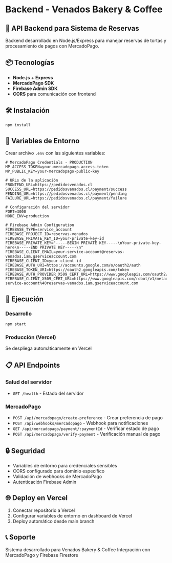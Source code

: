# Backend - Venados Bakery & Coffee

## 🚀 API Backend para Sistema de Reservas

Backend desarrollado en Node.js/Express para manejar reservas de tortas y procesamiento de pagos con MercadoPago.

## 📦 Tecnologías

- **Node.js** + **Express**
- **MercadoPago SDK**
- **Firebase Admin SDK**
- **CORS** para comunicación con frontend

## 🛠️ Instalación

```bash
npm install
```

## 🔧 Variables de Entorno

Crear archivo `.env` con las siguientes variables:

```env
# MercadoPago Credentials - PRODUCTION
MP_ACCESS_TOKEN=your-mercadopago-access-token
MP_PUBLIC_KEY=your-mercadopago-public-key

# URLs de la aplicación
FRONTEND_URL=https://pedidosvenados.cl
SUCCESS_URL=https://pedidosvenados.cl/payment/success
PENDING_URL=https://pedidosvenados.cl/payment/pending
FAILURE_URL=https://pedidosvenados.cl/payment/failure

# Configuración del servidor
PORT=3000
NODE_ENV=production

# Firebase Admin Configuration
FIREBASE_TYPE=service_account
FIREBASE_PROJECT_ID=reservas-venados
FIREBASE_PRIVATE_KEY_ID=your-private-key-id
FIREBASE_PRIVATE_KEY="-----BEGIN PRIVATE KEY-----\nYour-private-key-here\n-----END PRIVATE KEY-----\n"
FIREBASE_CLIENT_EMAIL=your-service-account@reservas-venados.iam.gserviceaccount.com
FIREBASE_CLIENT_ID=your-client-id
FIREBASE_AUTH_URI=https://accounts.google.com/o/oauth2/auth
FIREBASE_TOKEN_URI=https://oauth2.googleapis.com/token
FIREBASE_AUTH_PROVIDER_X509_CERT_URL=https://www.googleapis.com/oauth2/v1/certs
FIREBASE_CLIENT_X509_CERT_URL=https://www.googleapis.com/robot/v1/metadata/x509/your-service-account%40reservas-venados.iam.gserviceaccount.com
```

## 🚀 Ejecución

### Desarrollo
```bash
npm start
```

### Producción (Vercel)
Se despliega automáticamente en Vercel

## 📋 API Endpoints

### Salud del servidor
- `GET /health` - Estado del servidor

### MercadoPago
- `POST /api/mercadopago/create-preference` - Crear preferencia de pago
- `POST /api/webhooks/mercadopago` - Webhook para notificaciones
- `GET /api/mercadopago/payment/:paymentId` - Verificar estado de pago
- `POST /api/mercadopago/verify-payment` - Verificación manual de pago

## 🔒 Seguridad

- Variables de entorno para credenciales sensibles
- CORS configurado para dominio específico
- Validación de webhooks de MercadoPago
- Autenticación Firebase Admin

## 🌐 Deploy en Vercel

1. Conectar repositorio a Vercel
2. Configurar variables de entorno en dashboard de Vercel
3. Deploy automático desde main branch

## 📞 Soporte

Sistema desarrollado para Venados Bakery & Coffee
Integración con MercadoPago y Firebase Firestore
#
